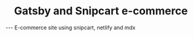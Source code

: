 <h1 align="center">
  Gatsby and Snipcart e-commerce
</h1>
---
E-commerce site using snipcart, netlify and mdx
